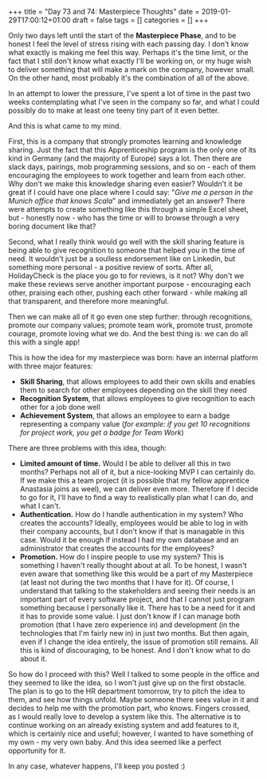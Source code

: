 +++
title = "Day 73 and 74: Masterpiece Thoughts"
date = 2019-01-29T17:00:12+01:00
draft = false
tags = []
categories = []
+++

Only two days left until the start of the __Masterpiece Phase__, and to be honest I feel the level of stress rising with each passing day. I don't know what exactly is making me feel this way. Perhaps it's the time limit, or the fact that I still don't know what exactly I'll be working on, or my huge wish to deliver something that will make a mark on the company, however small. On the other hand, most probably it's the combination of all of the above. 

In an attempt to lower the pressure, I've spent a lot of time in the past two weeks contemplating what I've seen in the company so far, and what I could possibly do to make at least one teeny tiny part of it even better. 

And this is what came to my mind.

First, this is a company that strongly promotes learning and knowledge sharing. Just the fact that this Apprenticeship program is the only one of its kind in Germany (and the majority of Europe) says a lot. Then there are slack days, pairings, mob programming sessions, and so on - each of them encouraging the employees to work together and learn from each other. Why don't we make this knowledge sharing even easier? Wouldn't it be great if I could have one place where I could say: "_Give me a person in the Munich office that knows Scala_" and immediately get an answer? There were attempts to create something like this through a simple Excel sheet, but - honestly now - who has the time or will to browse through a very boring document like that?

Second, what I really think would go well with the skill sharing feature is being able to give recognition to someone that helped you in the time of need. It wouldn't just be a soulless endorsement like on Linkedin, but something more personal - a positive review of sorts. After all, HolidayCheck is the place you go to for reviews, is it not? Why don't we make these reviews serve another important purpose - encouraging each other, praising each other, pushing each other forward - while making all that transparent, and therefore more meaningful.

Then we can make all of it go even one step further: through recognitions, promote our company values; promote team work, promote trust, promote courage, promote loving what we do. And the best thing is: we can do all this with a single app!

This is how the idea for my masterpiece was born: have an internal platform with three major features:

* __Skill Sharing__, that allows employees to add their own skills and enables them to search for other employees depending on the skill they need
* __Recognition System__, that allows employees to give recognition to each other for a job done well
* __Achievement System__, that allows an employee to earn a badge representing a company value (_for example: if you get 10 recognitions for project work, you get a badge for Team Work_)

There are three problems with this idea, though:

* __Limited amount of time.__ Would I be able to deliver all this in two months? Perhaps not all of it, but a nice-looking MVP I can certainly do. If we make this a team project (it is possible that my fellow apprentice Anastasia joins as weel), we can deliver even more. Therefore if I decide to go for it, I'll have to find a way to realistically plan what I can do, and what I can't. 
* __Authentication.__ How do I handle authentication in my system? Who creates the accounts? Ideally, employees would be able to log in with their company accounts, but I don't know if that is managable in this case. Would it be enough if instead I had my own database and an administrator that creates the accounts for the employees? 
* __Promotion.__ How do I inspire people to use my system? This is something I haven't really thought about at all. To be honest, I wasn't even aware that something like this would be a part of my Masterpiece (at least not during the two months that I have for it). Of course, I understand that talking to the stakeholders and seeing their needs is an important part of every software project, and that I cannot just program something because I personally like it. There has to be a need for it and it has to provide some value. I just don't know if I can manage both promotion (that I have zero experience in) and development (in the technologies that I'm fairly new in) in just two months. But then again, even if I change the idea entirely, the issue of promotion still remains. All this is kind of discouraging, to be honest. And I don't know what to do about it.

So how do I proceed with this? Well I talked to some people in the office and they seemed to like the idea, so I won't just give up on the first obstacle. The plan is to go to the HR department tomorrow, try to pitch the idea to them, and see how things unfold. Maybe someone there sees value in it and decides to help me with the promotion part, who knows. Fingers crossed, as I would really love to develop a system like this. The alternative is to continue working on an already existing system and add features to it, which is certainly nice and useful; however, I wanted to have something of my own - my very own baby. And this idea seemed like a perfect opportunity for it.

In any case, whatever happens, I'll keep you posted :)